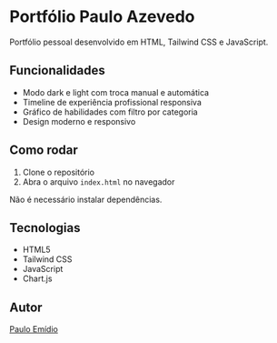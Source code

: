 # Portfólio Paulo Azevedo

Portfólio pessoal desenvolvido em HTML, Tailwind CSS e JavaScript.

## Funcionalidades
- Modo dark e light com troca manual e automática
- Timeline de experiência profissional responsiva
- Gráfico de habilidades com filtro por categoria
- Design moderno e responsivo

## Como rodar
1. Clone o repositório
2. Abra o arquivo `index.html` no navegador

Não é necessário instalar dependências.

## Tecnologias
- HTML5
- Tailwind CSS
- JavaScript
- Chart.js

## Autor
[Paulo Emídio](https://github.com/seu-usuario)
